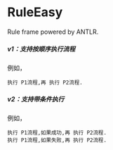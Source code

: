 # RuleEasy
Rule frame powered by ANTLR.

##### v1：支持按顺序执行流程
例如，

    执行 P1流程,再 执行 P2流程.

##### v2：支持带条件执行
例如，

    执行 P1流程,如果成功,再 执行 P2流程.
    执行 P1流程,如果失败,再 执行 P2流程.
